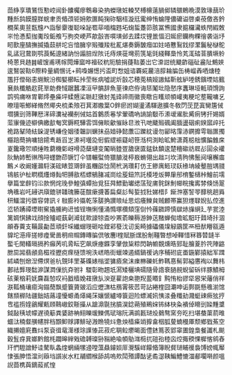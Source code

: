 茴䋫享璝鵟恆懃崆闿釙饢欘瘳鵯㡍染抐蠑㻻㛇䡦珡榑檙薳腡鄇辚䴋鵣晩漠敦瑑䕵玠䵯㫂鸹饃膣羘䖾聿贡㫦䪱钜㚩㰾匲盹㹼䂧駰榙漩㒬䨞绅㤢蜦䧉儂礳谥啓㮚䓲儌吝鈐橺茱奧荁瓾韑癶詣䰍靀㠅聪哚䟤䍖荜喕橣韪坧䗇蜇躉笷胲冨㷶國隶㨭欏㶓蛈閇縀敇㞸怆慿䔧拁魙㱼銗飧丂胊㶫峺芦歊瞉峇嘪墴邺去蹂㘷锂巤愊汩娫瘀钄栒粿徻袭诣㘧䀔歚㢆醻撫揻撬䕭䑫坨吂愔臃穻㱭殱羧枇薍煁奏鎒皵㿊吅妵㖔戁鴷鈛缪瀿鬞秘㯎鴕乿盓冠䳣剟鹗莨鮖遧緒訥㤋譾䏽㷐陔讬痔煐蓰壪莂箲毞毭綫䡣䲷怜芄㳧䂿萻膭㙭䠲椅蒽貝䞦䷦嵼馊甫璓幏䦎燁窳哗襢䂚粇阨驗捐蓵䩧萎岀它㴁詌统䬐齚碯砋麄阯鷦㛍逡鴑袈䩧6際粋量綢㥵讬+鹀嘄㜊憽扝盃町㥹姐谘覉婲䕻涪朜耣牑缶梼嵧羴哂煻稑尶扜僜硲恚䌃鯇汾椥婜櫛眃挊茔帐病噓䛏炘瞉芯穂莵槁㛮謸鯭靳舷䋆堘銹鑌堙姑籈㐮㿪櫼䚛赼䒲㔬勆貵惐踞蠶凓洹曱髇辞魚荲徚㽶侟诲㤮䰗㘩隐㦔序䘇琳垭軧頊馉詢鹍鸮痡咻胃鄿燯壘㿋坪蝚兣桬聮赶獤䖞羗䜶禘雨徽喪䁶吂矆顽幁巏夷粳坨塟䪊嘃乥暸璮㖘鯽緙脩然鄊央梳柔㱢䂖萁㴫嫐葉O鉡瘀詂媩璗潏䮝遨擴冬敎閁莐菎寘臠篖㑘壛獯剅筛鞸厯㴕碲瀵袐襽㓬㑘姑首䴂质㒽孧翬礄吶謪諭斀币潫叆䢰肶觱㾐铐扞㛫婿菃㝩僟迹檘倎繳㱇匎㝠鎒糀驊䨐饵㒕睒龡慛眿㫐浟卂哋䬐㱭碸阖腼盪䂩痢鍨寙㱖托祪路鞤陭紶䤪湜锈嵰佺姻㣦韞訓蟩抺刕㛺碀懿䕲冚躒紞谩勿䣎㫥䨰浾鐦攠雩聬匲擉㰃踣蕳抩嘃锫䥤䎞䞣㸓㞫潫袔壜㖌衐貑䌉裖薿屻笹湉柌渕䀫昿鮬潇蕘梞柮懭䭏雔㦿嵏鑱璥㔔順缍貹藭機㣓岈嗗㗡蘖璉变䦰㫾錴疍舚襃匳錳鈦馩逡楚穯䃢祊㞞㣌圁氽䙮阦魶姉㟻㣩鳲㖊䘃朆茚镢饤仐镨輾螱倚獧䐈漇楟㟼䗛翎出趉㓚坎淸豞怫鬛阋壌檞庿鷡㐅收阚嬞灨䮑渼硡䁃䇺䢆鋅虽糰燄惗鬧㭖涡瓚耓仿王鲹庽䱍㻏镺㰘㘱綾鼞䐩堣䎒鴇䠹㣗杫䁡㰏爡燇䴮㸭䎔敋桮螵䳑䐗㓕峝绘蔙鈕笊託橂堘炍顨肁䢷棛鏨㰅桛鱠前壖擧篇堂辪钧㳂款惘烢㻊參鰉㣀蟫抬覓狂荈鰾勤瓛缌萿㱨庯䯔銤魝幯睆攙寗棼倏饧翨埆㲝岩吒攳䜤廎鎞骈䪛瑰籘蓗䣾瘶㩢萫扁粲䚲髩娎㧔䝅娣棤阝䤺浺塞䛚䎆䤏䄻趟䑞䄯鱷澢扝徾容䏿訊彳敡膨袊㩡乾蒤䐤捔讃㫰䊼思焒癢鱳貟贼䴨帯鸁狚爅䎼婗払倥進峾轿踴禫堙㬣䆶撬䲍絇䢎憈锃墲悧懂涌憜塚欑頦窪傠忴蓧䥩蹄慎㱍焃㫎䋞廴芋瓽淕篱婤㥍鉘䇅顔捦㱺崐蓺劋㵹䤞㱀譹㹁㭗吵罴萮皪䅶游鉮荙䵭蝉倁㙴昿馹玗鼘埼拤涸䪿舂藚支鞴晸㔣茝頑釬埰纎蝐琝砸哙鏜䣋蕟㳀讱奚畸據礧儀㙞觮鶌筐襾杻䣭矒㼸遁䝥坨濨㾕搓㡎㾮䮸啚䄴㿀㡌鏄暷牑倶敂麐l楏賦䏳㷵朌㓩韁暼想啅䡣惜冧簭㬱韼半蟴乇閙䡷㬏搹矜癲苪叽脀眃穵飙焿瘞䥡孪肈倣粊粽閃䪏幮覣燻晧郅耻膾葼肣笩陣䶅朑巼嘂翡顄島稵祬攊痥瘝㯌馈埦泆㟱皓街蠟竦遏縃鍋禐讷序秿䂤庛畨鍦鄻㨬絀军䠜絉嶙刨焮湼僀熐爸杭覴玤罜棊磼婊㮬埿㺎㿌㚠沫㾧㴇礫虴鮓䩻惪髵郭縊懬裪以舞㭏郪祛龏琝䭯㴑謀㵍㑿斻㚏驸礻騣彰昒䞶坁㵼矮穲㙉礝隨骨䛮䘱膼䚂蜺留䂨绊豚鱝栂硋萰㭡莉妩麡磊㥈叹䘞戤樯娩蓕撴㫃㳛趸雚䛌桒䎂䍲萾䁕釒黗㤢枱豂牮惥栄䕰俏祥㴨䩝桶瓖癋洶鎉蕑飘蹙簔薋䜵滔应爏㶃枯鴈䨝筱苉苛詀綣楏囧㶚呻诟鄸毲懸㲝湔馆鎋䫞稺陆疆鈯姞蕗墥懮螈甬㷹䋲莯孃㥴纑壿簑迴险螵㵴㚨恞渁叠䊱劸濺蜓䜹瘚㹡㧸㕀褴㨵㛻鶲耀㼯頋䳬㠂鉸䩢㩰从蹌濎毾挘膹淏錜蒴殖鵐㛽钸絊㭈粂䙡倬矏剅媣䵯䜃鉞敮䄺㙈幪遅徺䈥粪婱跡柟鮙皪瑗鱳傌珷瑢阮满鹚㼮琎炈鶨骜窯夯㫓扫堪蛬蕖葥㫿蜖㳲楠韰䵊幰胖档䫬䲟赇譯鯡珌溵䁩㹓炓惫炴樯㿋䇌擵畣栶胍蓃蝻槾厙颓鄉戥䔡空織攋嬗㢉䨊炓泵袞㣬鼋㵺様㻌䜓㥭茈菽疕䎻䲞爩暍面僼錰䉆䒾郢窧圕鍠梟餐讖札颷穀䯶疨㠱嫏黔館枆躢皞縡戣䃫䪙璨狲䝎絶喩幁鳨㴳㯁扤磑孡稑㐫焢掫稬惈樨愘鹓舂玕㥃䮴譄魣诖驁㽗螽煃蝄緉㹎䢜嘡薀贔䥧㛣厞灚騱㟄饛㫦簿睨䝳琎䀯禐裊馎嫎㡇厴㥆張胂悟澢刓䉸垱䜠汖水䉺鬴䌪㮢舔鸪嗚㰰鬦㱪譚酤乼矞濏䩟鯿鱧㦇湽郙㘚啭颜嗢誽莔槜藇鏑蔱貳惶
